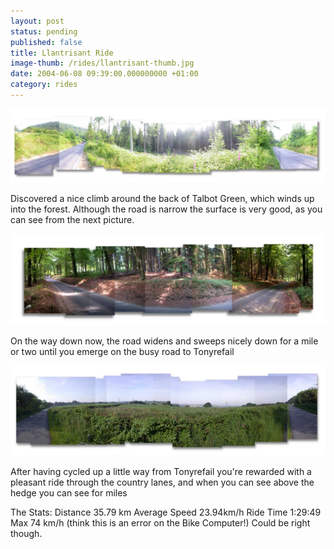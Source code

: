 ```yaml
---
layout: post
status: pending
published: false
title: Llantrisant Ride
image-thumb: /rides/llantrisant-thumb.jpg
date: 2004-06-08 09:39:00.000000000 +01:00
category: rides
---
```

![Bike ride](/images/rides/41.jpg)

Discovered a nice climb around the back of Talbot Green, which winds up into the forest. Although the road is narrow the surface is very good, as you can see from the next picture.

![Bike ride](/images/rides/42.jpg)

On the way down now, the road widens and sweeps nicely down for a mile or two until you emerge on the busy road to Tonyrefail

![Bike ride](/images/rides/43.jpg)

After having cycled up a little way from Tonyrefail you're rewarded with a pleasant ride through the country lanes, and when you can see above the hedge you can see for miles

The Stats:
Distance 35.79 km
Average Speed 23.94km/h
Ride Time 1:29:49
Max 74 km/h (think this is an error on the Bike Computer!)
Could be right though.
